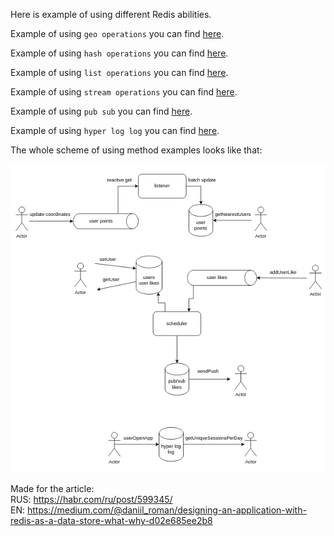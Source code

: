 Here is example of using different Redis abilities.

Example of using `geo operations` you can find [here](./src/main/kotlin/com/example/redisdemo/service/UserGeoService.kt).

Example of using `hash operations` you can find [here](./src/main/kotlin/com/example/redisdemo/service/UserService.kt).

Example of using `list operations` you can find [here](./src/main/kotlin/com/example/redisdemo/service/UserLikeService.kt).

Example of using `stream operations` you can find [here](./src/main/kotlin/com/example/redisdemo/service/UserPointProducer.kt).

Example of using `pub sub` you can find [here](./src/main/kotlin/com/example/redisdemo/service/UserLikePushService.kt).

Example of using `hyper log log` you can find [here](./src/main/kotlin/com/example/redisdemo/service/UsersActivityService.kt).

The whole scheme of using method examples looks like that:

![](./schema.png)

Made for the article:
<br />RUS: https://habr.com/ru/post/599345/
<br />EN: https://medium.com/@daniil_roman/designing-an-application-with-redis-as-a-data-store-what-why-d02e685ee2b8
